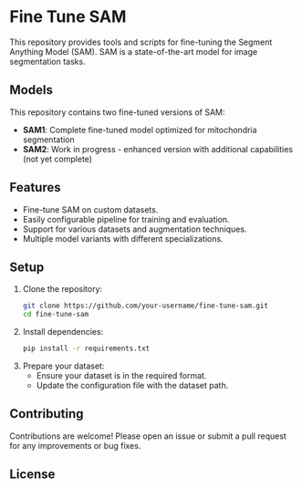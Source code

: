# Fine Tune SAM
This repository provides tools and scripts for fine-tuning the Segment Anything Model (SAM). SAM is a state-of-the-art model for image segmentation tasks.

## Models
This repository contains two fine-tuned versions of SAM:
- **SAM1**: Complete fine-tuned model optimized for mitochondria segmentation
- **SAM2**: Work in progress - enhanced version with additional capabilities (not yet complete)

## Features
- Fine-tune SAM on custom datasets.
- Easily configurable pipeline for training and evaluation.
- Support for various datasets and augmentation techniques.
- Multiple model variants with different specializations.

## Setup
1. Clone the repository:
   ```bash
   git clone https://github.com/your-username/fine-tune-sam.git
   cd fine-tune-sam
   ```
2. Install dependencies:
   ```bash
   pip install -r requirements.txt
   ```
3. Prepare your dataset:
   - Ensure your dataset is in the required format.
   - Update the configuration file with the dataset path.


## Contributing
Contributions are welcome! Please open an issue or submit a pull request for any improvements or bug fixes.

## License
